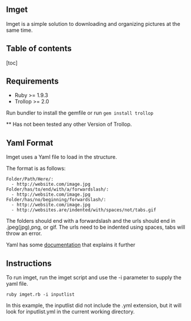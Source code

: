 Imget
-----
Imget is a simple solution to downloading and organizing pictures at the same time.

## Table of contents
[toc]

## Requirements
- Ruby >= 1.9.3 
- Trollop >= 2.0

Run bundler to install the gemfile or run `gem install trollop`

** Has not been tested any other Version of Trollop.

## Yaml Format

Imget uses a Yaml file to load in the structure.

The format is as follows:

	Folder/Path/Here/:
	  - http://website.com/image.jpg
	Folder/has/to/end/with/a/forwardslash/:
	  - http://website.com/image.jpg
	Folder/has/no/beginning/forwardslash/:
	  - http://website.com/image.jpg
	  - http://websites.are/indented/with/spaces/not/tabs.gif

The folders should end with a forwardslash and the urls should end in .jpeg(jpg),png, or gif.
The urls need to be indented using spaces, tabs will throw an error.

Yaml has some [documentation](http://yaml.org/spec/1.2/2009-07-21/spec.html#id2576668) that explains it further

## Instructions

To run imget, run the imget script and use the -i parameter to supply the yaml file.

	ruby imget.rb -i inputlist

In this example, the inputlist did not include the .yml extension, but it will look for inputlist.yml 
in the current working directory.
